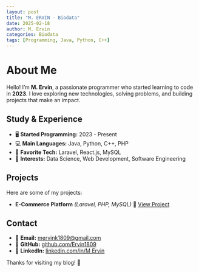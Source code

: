 ```yaml
---
layout: post
title: "M. ERVIN - Biodata"
date: 2025-02-18
author: M. Ervin
categories: Biodata
tags: [Programming, Java, Python, C++]
---
```


# About Me

Hello! I’m **M. Ervin**, a passionate programmer who started learning to code in **2023**.
I love exploring new technologies, solving problems, and building projects that make an impact.

## Study & Experience

- 🖥️ **Started Programming:** 2023 - Present
- 💻 **Main Languages:** Java, Python, C++, PHP
- 🚀 **Favorite Tech:** Laravel, React.js, MySQL
- 🎯 **Interests:** Data Science, Web Development, Software Engineering

## Projects

Here are some of my projects:

- **E-Commerce Platform** *(Laravel, PHP, MySQL)*
  🔗 [View Project](https://yourprojectdemo.com)

## Contact

- 📧 **Email:** mervink1809@gmail.com
- 🔗 **GitHub:** [github.com/Ervin1809](https://github.com/Ervin1809)
- 🔗 **LinkedIn:** [linkedin.com/in/M Ervin](https://linkedin.com/in/m-ervin-819a93300)

Thanks for visiting my blog! 🚀
